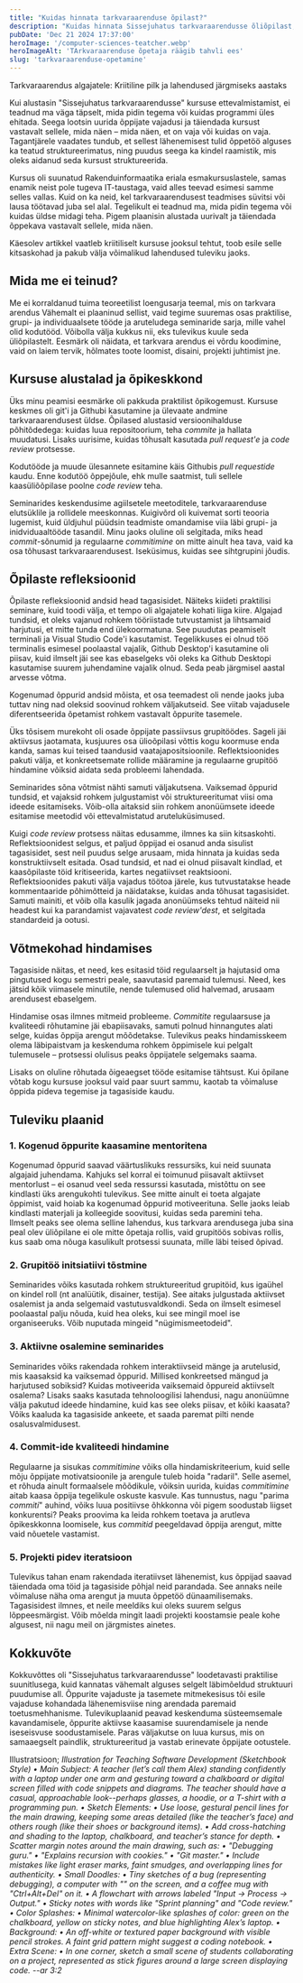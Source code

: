 ```yaml
---
title: "Kuidas hinnata tarkvaraarenduse õpilast?"
description: "Kuidas hinnata Sissejuhatus tarkvaraarendusse õliõpilast, kes ei tea tarkvaraarendusest mitte midagi"
pubDate: 'Dec 21 2024 17:37:00'
heroImage: '/computer-sciences-teatcher.webp'
heroImageAlt: 'TArkvaraarenduse õpetaja räägib tahvli ees'
slug: 'tarkvaraarenduse-opetamine'
---
```


Tarkvaraarendus algajatele: Kriitiline pilk ja lahendused järgmiseks aastaks

Kui alustasin "Sissejuhatus tarkvaraarendusse" kursuse ettevalmistamist, ei teadnud ma väga täpselt, mida pidin tegema või kuidas programmi üles ehitada. Seega lootsin uurida õppijate vajadusi ja täiendada kursust vastavalt sellele, mida näen – mida näen, et on vaja või kuidas on vaja. Tagantjärele vaadates tundub, et sellest lähenemisest tulid õppetöö alguses ka teatud struktureerimatus, ning  puudus seega ka kindel raamistik, mis oleks aidanud seda kursust struktureerida. 

Kursus oli suunatud Rakenduinformaatika eriala esmakursuslastele, samas enamik neist pole tugeva IT-taustaga, vaid alles teevad esimesi samme selles vallas. Kuid on ka neid, kel tarkvaraarendusest teadmises süvitsi või lausa töötavad juba sel alal. Tegelikult ei teadnud ma, mida pidin tegema või kuidas üldse midagi teha. Pigem plaanisin alustada uurivalt ja täiendada õppekava vastavalt sellele, mida näen.

Käesolev artikkel vaatleb kriitiliselt kursuse jooksul tehtut, toob esile selle kitsaskohad ja pakub välja võimalikud lahendused tuleviku jaoks.

## Mida me ei teinud?

Me ei korraldanud tuima teoreetilist loengusarja teemal, mis on tarkvara arendus Vähemalt ei plaaninud sellist, vaid tegime suuremas osas praktilise, grupi- ja individuaalsete tööde ja aruteludega seminaride sarja, mille vahel olid kodutööd. Võibolla välja kukkus nii, eks tulevikus kuule seda üliõpilastelt. Eesmärk oli näidata, et tarkvara arendus ei võrdu koodimine, vaid on laiem tervik, hõlmates toote loomist, disaini, projekti juhtimist jne.

## Kursuse alustalad ja õpikeskkond

Üks minu peamisi eesmärke oli pakkuda praktilist õpikogemust. Kursuse keskmes oli git'i ja Githubi kasutamine ja ülevaate andmine tarkvaraarendusest üldse. Õpilased alustasid versioonihalduse põhitõdedega: kuidas luua repositoorium, teha *commite* ja hallata muudatusi. Lisaks uurisime, kuidas tõhusalt kasutada *pull request'e* ja *code review* protsesse.

Kodutööde ja muude ülesannete esitamine käis Githubis *pull requestide* kaudu. Enne kodutöö õppejõule, ehk mulle saatmist, tuli sellele kaasüliõõpilase poolne *code review* teha.

Seminarides keskendusime agiilsetele meetoditele, tarkvaraarenduse elutsüklile ja rollidele meeskonnas. Kuigivõrd oli kuivemat sorti teooria lugemist, kuid üldjuhul püüdsin teadmiste omandamise viia läbi grupi- ja inidviduaaltööde tasandil. Minu jaoks oluline oli selgitada, miks head *commit*-sõnumid ja regulaarne *commitimine* on mitte ainult hea tava, vaid ka osa tõhusast tarkvaraarendusest. Iseküsimus, kuidas see sihtgrupini jõudis.

## Õpilaste refleksioonid

Õpilaste refleksioonid andsid head tagasisidet. Näiteks kiideti praktilisi seminare, kuid toodi välja, et tempo oli algajatele kohati liiga kiire. Algajad tundsid, et oleks vajanud rohkem tööriistade tutvustamist ja lihtsamaid harjutusi, et mitte tunda end ülekoormatuna. See puudutas peamiselt terminali ja Visual Studio Code'i kasutamist. Tegelikkuses ei olnud töö terminalis esimesel poolaastal vajalik, Github Desktop'i kasutamine oli piisav, kuid ilmselt jäi see kas ebaselgeks või oleks ka Github Desktopi kasutamise suurem juhendamine vajalik olnud. Seda peab järgmisel aastal arvesse võtma. 

Kogenumad õppurid andsid mõista, et osa teemadest oli nende jaoks juba tuttav ning nad oleksid soovinud rohkem väljakutseid. See viitab vajadusele diferentseerida õpetamist rohkem vastavalt õppurite tasemele.

Üks tõsisem murekoht oli osade õppijate passiivsus grupitöödes. Sageli jäi aktiivsus jaotamata, kusjuures osa ülioõpilasi võttis kogu koormuse enda kanda, samas kui teised taandusid vaatajapositsioonile. Reflektsioonides pakuti välja, et konkreetsemate rollide määramine ja regulaarne grupitöö hindamine võiksid aidata seda probleemi lahendada.

Seminarides sõna võtmist nähti samuti väljakutsena. Vaiksemad õppurid tundsid, et vajaksid rohkem julgustamist või struktureeritumat viisi oma ideede esitamiseks. Võib-olla aitaksid siin rohkem anonüümsete ideede esitamise meetodid või ettevalmistatud aruteluküsimused.

Kuigi *code review* protsess näitas edusamme, ilmnes ka siin kitsaskohti. Reflektsioonidest selgus, et paljud õppijad ei osanud anda sisulist tagasisidet, sest neil puudus selge arusaam, mida hinnata ja kuidas seda konstruktiivselt esitada. Osad tundsid, et nad ei olnud piisavalt kindlad, et kaasõpilaste töid kritiseerida, kartes negatiivset reaktsiooni. Reflektsioonides pakuti välja vajadus töötoa järele, kus tutvustatakse heade kommentaaride põhimõtteid ja näidatakse, kuidas anda tõhusat tagasisidet. Samuti mainiti, et võib olla kasulik jagada anonüümseks tehtud näiteid nii headest kui ka parandamist vajavatest *code review'dest*, et selgitada standardeid ja ootusi.

## Võtmekohad hindamises

Tagasiside näitas, et need, kes esitasid töid regulaarselt ja hajutasid oma pingutused kogu semestri peale, saavutasid paremaid tulemusi. Need, kes jätsid kõik viimasele minutile, nende tulemused olid halvemad, arusaam arendusest ebaselgem.

Hindamise osas ilmnes mitmeid probleeme. *Commitite* regulaarsuse ja kvaliteedi rõhutamine jäi ebapiisavaks, samuti polnud hinnangutes alati selge, kuidas õppija arengut mõõdetakse. Tulevikus peaks hindamisskeem olema läbipaistvam ja keskenduma rohkem õppimisele kui pelgalt tulemusele – protsessi olulisus peaks õppijatele selgemaks saama.

Lisaks on oluline rõhutada õigeaegset tööde esitamise tähtsust. Kui õpilane võtab kogu kursuse jooksul vaid paar suurt sammu, kaotab ta võimaluse õppida pideva tegemise ja tagasiside kaudu.

## Tuleviku plaanid

### 1. **Kogenud õppurite kaasamine mentoritena**

Kogenumad õppurid saavad väärtuslikuks ressursiks, kui neid suunata algajaid juhendama. Kahjuks sel korral ei toimunud piisavalt aktiivset mentorlust – ei osanud veel seda ressurssi kasutada, mistõttu on see kindlasti üks arengukohti tulevikus. See mitte ainult ei toeta algajate õppimist, vaid hoiab ka kogenumad õppurid motiveerituna. Selle jaoks leiab kindlasti materjali ja kolleegide soovitusi, kuidas seda paremini teha.  
Ilmselt peaks see olema selline lahendus, kus tarkvara arendusega juba sina peal olev üliõpilane ei ole mitte õpetaja rollis, vaid grupitöös sobivas rollis, kus saab oma nõuga kasulikult protsessi suunata, mille läbi teised õpivad.

### 2. **Grupitöö initsiatiivi tõstmine**

Seminarides võiks kasutada rohkem struktureeritud grupitöid, kus igaühel on kindel roll (nt analüütik, disainer, testija). See aitaks julgustada aktiivset osalemist ja anda selgemaid vastutusvaldkondi. Seda on ilmselt esimesel poolaastal palju nõuda, kuid hea oleks, kui see mingil moel ise organiseeruks. Võib nuputada mingeid "nügimismeetodeid".

### 3. **Aktiivne osalemine seminarides**

Seminarides võiks rakendada rohkem interaktiivseid mänge ja arutelusid, mis kaasaksid ka vaiksemad õppurid. Millised konkreetsed mängud ja harjutused sobiksid? Kuidas motiveerida vaiksemaid õppureid aktiivselt osalema? Lisaks saaks kasutada tehnoloogilisi lahendusi, nagu anonüümne välja pakutud ideede hindamine, kuid kas see oleks piisav, et kõiki kaasata? Võiks kaaluda ka tagasiside ankeete, et saada paremat pilti nende osalusvalmidusest.

### 4. **Commit-ide kvaliteedi hindamine**

Regulaarne ja sisukas *commitimine* võiks olla hindamiskriteerium, kuid selle mõju õppijate motivatsioonile ja arengule tuleb hoida "radaril". Selle asemel, et rõhuda ainult formaalsele mõõdikule, võiksin uurida, kuidas *commitimine* aitab kaasa õppija tegelikule oskuste kasvule. Kas tunnustus, nagu "parima *commiti*" auhind, võiks luua positiivse õhkkonna või pigem soodustab liigset konkurentsi? Peaks proovima ka leida rohkem toetava ja arutleva õpikeskkonna loomisele, kus *commitid* peegeldavad õppija arengut, mitte vaid nõuetele vastamist.

### 5. **Projekti pidev iteratsioon**

Tulevikus tahan enam rakendada iteratiivset lähenemist, kus õppijad saavad täiendada oma töid ja tagasiside põhjal neid parandada. See annaks neile võimaluse näha oma arengut ja muuta õppetöö dünaamilisemaks. Tagasisidest ilmnes, et neile meeldiks kui oleks suurem selgus lõppeesmärgist. Võib mõelda mingit laadi projekti koostamsie peale kohe algusest, nii nagu meil on järgmistes ainetes.

## Kokkuvõte  
Kokkuvõttes oli "Sissejuhatus tarkvaraarendusse" loodetavasti praktilise suunitlusega, kuid kannatas vähemalt alguses selgelt läbimõeldud struktuuri puudumise all. Õppurite vajaduste ja tasemete mitmekesisus tõi esile vajaduse kohandada lähenemisviise ning arendada paremaid toetusmehhanisme. Tulevikuplaanid peavad keskenduma süsteemsemale kavandamisele, õppurite aktiivse kaasamise suurendamisele ja nende iseseisvuse soodustamisele. Paras väljakutse on luua kursus, mis on samaaegselt paindlik, struktureeritud ja vastab erinevate õppijate ootustele.

Illustratsioon; *Illustration for Teaching Software Development (Sketchbook Style) • Main Subject: A teacher (let’s call them Alex) standing confidently with a laptop under one arm and gesturing toward a chalkboard or digital screen filled with code snippets and diagrams. The teacher should have a casual, approachable look--perhaps glasses, a hoodie, or a T-shirt with a programming pun. • Sketch Elements: • Use loose, gestural pencil lines for the main drawing, keeping some areas detailed (like the teacher’s face) and others rough (like their shoes or background items). • Add cross-hatching and shading to the laptop, chalkboard, and teacher’s stance for depth. • Scatter margin notes around the main drawing, such as: • "Debugging guru." • "Explains recursion with cookies." • "Git master." • Include mistakes like light eraser marks, faint smudges, and overlapping lines for authenticity. • Small Doodles: • Tiny sketches of a bug (representing debugging), a computer with "" on the screen, and a coffee mug with "Ctrl+Alt+Del" on it. • A flowchart with arrows labeled "Input → Process → Output." • Sticky notes with words like "Sprint planning" and "Code review." • Color Splashes: • Minimal watercolor-like splashes of color: green on the chalkboard, yellow on sticky notes, and blue highlighting Alex’s laptop. • Background: • An off-white or textured paper background with visible pencil strokes. A faint grid pattern might suggest a coding notebook. • Extra Scene: • In one corner, sketch a small scene of students collaborating on a project, represented as stick figures around a large screen displaying code. --ar 3:2*

